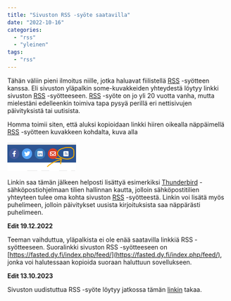 ```yaml
---
title: "Sivuston RSS -syöte saatavilla"
date: "2022-10-16"
categories: 
  - "rss"
  - "yleinen"
tags: 
  - "rss"
---
```


Tähän väliin pieni ilmoitus niille, jotka haluavat fiilistellä [RSS](https://fi.wikipedia.org/wiki/RSS) -syötteen kanssa. Eli sivuston yläpalkin some-kuvakkeiden yhteydestä löytyy linkki sivuston [RSS](https://fi.wikipedia.org/wiki/RSS) -syötteeseen. [RSS](https://fi.wikipedia.org/wiki/RSS) -syöte on jo yli 20 vuotta vanha, mutta mielestäni edelleenkin toimiva tapa pysyä perillä eri nettisivujen päivityksistä tai uutisista.

Homma toimii siten, että aluksi kopioidaan linkki hiiren oikealla näppäimellä [RSS](https://fi.wikipedia.org/wiki/RSS) -syötteen kuvakkeen kohdalta, kuva alla

![](/images/sivuston-rss-syote-saatavilla/kuva1.png)

Linkin saa tämän jälkeen helposti lisättyä esimerkiksi [Thunderbird](https://www.thunderbird.net/fi/) -sähköpostiohjelmaan tilien hallinnan kautta, jolloin sähköpostitilien yhteyteen tulee oma kohta sivuston [RSS](https://fi.wikipedia.org/wiki/RSS) -syötteestä. Linkin voi lisätä myös puhelimeen, jolloin päivitykset uusista kirjoituksista saa näppärästi puhelimeen.

**Edit 19.12.2022**

Teeman vaihduttua, yläpalkista ei ole enää saatavilla linkkiä RSS -syötteeseen. Suoralinkki sivuston RSS -syötteeseen on [https://fasted.dy.fi/index.php/feed/](https://fasted.dy.fi/index.php/feed/), jonka voi halutessaan kopioida suoraan haluttuun sovellukseen.

**Edit 13.10.2023**

Sivuston uudistuttua RSS -syöte löytyy jatkossa tämän [linkin](/index.xml) takaa.
